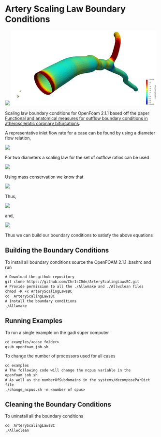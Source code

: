 # Artery Scaling Law Boundary Conditions

![](movie/single_vessel.gif)
![](movie/bifurcation.gif)

Scaling law boundary conditions for OpenFoam 2.1.1 based off the paper
[Functional and anatomical measures for outflow boundary conditions in atherosclerotic coronary bifurcations](https://www.researchgate.net/publication/285045581_Functional_and_anatomical_measures_for_outflow_boundary_conditions_in_atherosclerotic_coronary_bifurcations).

A representative inlet flow rate for a case can be found by using a diameter flow
relation,

<img src="https://render.githubusercontent.com/render/math?math=q_{in}=1.43d^{2.55}">

For two diameters a scaling law for the set of outflow ratios can be used

<img src="https://render.githubusercontent.com/render/math?math=\dfrac{q_2}{q_1}=\left(\dfrac{d_2}{d_1}\right)^{2.27}">

Using mass conservation we know that

<img src="https://render.githubusercontent.com/render/math?math=q_{1} %2B q_{2}=q_{in}">

Thus,

<img src="https://render.githubusercontent.com/render/math?math=q_{2}=q_{1}\left(\dfrac{d_2}{d_1}\right)^{2.27}">

and,

<img src="https://render.githubusercontent.com/render/math?math=q_{1}=\dfrac{q_{in}}{1 %2B \left(\dfrac{d_2}{d_1}\right)^{2.27}}">

Thus we can build our boundary conditions to satisfy  the above equations

## Building the Boundary Conditions

To install all boundary conditions source the OpenFOAM 2.1.1 .bashrc and run

``` shell
# Download the github repository
git clone https://github.com/Chr1sC0de/ArteryScalingLawsBC.git
# Provide permission to all the ./Allwmake and ./Allwclean files
chmod -R +x ArteryScalingLawsBC
cd  ArteryScalingLawsBC
# Install the boundary conditions
./Allwmake
```

## Running Examples

To run a single example on the gadi super computer

``` shell
cd examples/<case_folder>
qsub openfoam_job.sh
```

To change the number of processors used for all cases

``` shell
cd examples
# The following code will change the ncpus variable in the openfoam_job.sh
# As well as the numberOfSubdomains in the systems/decomposeParDict file
./change_ncpus.sh -n <number of cpus>
```

## Cleaning the Boundary Conditions

To uninstall all the boundary conditions

``` shell
cd  ArteryScalingLawsBC
./Allwclean
```